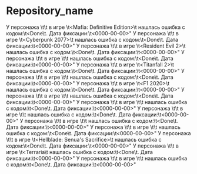 # Repository_name
У персонажа \t<Mila>\t в игре \t<Mafia: Definitive Edition>\t нашлась ошибка с кодом:\t<Done\t. Дата фиксации:\t<0000-00-00>"
У персонажа \t<Liam>\t в игре \t<Cyberpunk 2077>\t нашлась ошибка с кодом:\t<Done\t. Дата фиксации:\t<0000-00-00>"
У персонажа \t<Aaron>\t в игре \t<Resident Evil 2>\t нашлась ошибка с кодом:\t<Done\t. Дата фиксации:\t<0000-00-00>"
У персонажа \t<Charlotte>\t в игре \t<Ghost of Tsushima>\t нашлась ошибка с кодом:\t<Done\t. Дата фиксации:\t<0000-00-00>"
У персонажа \t<James>\t в игре \t<Titanfall 2>\t нашлась ошибка с кодом:\t<Done\t. Дата фиксации:\t<0000-00-00>"
У персонажа \t<Daniel>\t в игре \t<Death Stranding>\t нашлась ошибка с кодом:\t<Done\t. Дата фиксации:\t<0000-00-00>"
У персонажа \t<Elizabeth>\t в игре \t<F1 2020>\t нашлась ошибка с кодом:\t<Done\t. Дата фиксации:\t<0000-00-00>"
У персонажа \t<Nathan>\t в игре \t<DOOM>\t нашлась ошибка с кодом:\t<Done\t. Дата фиксации:\t<0000-00-00>"
У персонажа \t<Harper>\t в игре \t<The Medium>\t нашлась ошибка с кодом:\t<Done\t. Дата фиксации:\t<0000-00-00>"
У персонажа \t<Emily>\t в игре \t<The Legend of Zelda: Breath of the Wild>\t нашлась ошибка с кодом:\t<Done\t. Дата фиксации:\t<0000-00-00>"
У персонажа \t<Jack>\t в игре \t<Overwatch>\t нашлась ошибка с кодом:\t<Done\t. Дата фиксации:\t<0000-00-00>"
У персонажа \t<Madison>\t в игре \t<Minecraft>\t нашлась ошибка с кодом:\t<Done\t. Дата фиксации:\t<0000-00-00>"
У персонажа \t<Emily>\t в игре \t<Hellblade: Senua's Sacrifice>\t нашлась ошибка с кодом:\t<Done\t. Дата фиксации:\t<0000-00-00>"
У персонажа \t<Zoe>\t в игре \t<Terraria\t нашлась ошибка с кодом:\t<Done\t. Дата фиксации:\t<0000-00-00>"
У персонажа \t<Gabriel>\t в игре \t<Elden Ring>\t нашлась ошибка с кодом:\t<Done\t. Дата фиксации:\t<0000-00-00>"
